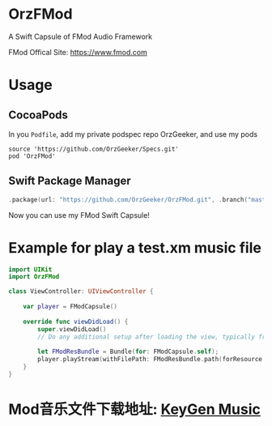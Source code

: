 # OrzFMod

A Swift Capsule of FMod Audio Framework

FMod Offical Site: <https://www.fmod.com>

# Usage

## CocoaPods

In you `Podfile`, add my private podspec repo OrzGeeker, and use my pods

```
source 'https://github.com/OrzGeeker/Specs.git'
pod 'OrzFMod'
```

## Swift Package Manager

```swift
.package(url: "https://github.com/OrzGeeker/OrzFMod.git", .branch("master"))
```


Now you can use my FMod Swift Capsule!


# Example for play a test.xm music file

```swift
import UIKit
import OrzFMod

class ViewController: UIViewController {
  
    var player = FModCapsule()
    
    override func viewDidLoad() {
        super.viewDidLoad()
        // Do any additional setup after loading the view, typically from a nib.
        
        let FModResBundle = Bundle(for: FModCapsule.self);
        player.playStream(withFilePath: FModResBundle.path(forResource: "test", ofType: "xm"))
    }
}
```

# Mod音乐文件下载地址: [KeyGen Music](http://keygenmusic.net/)
